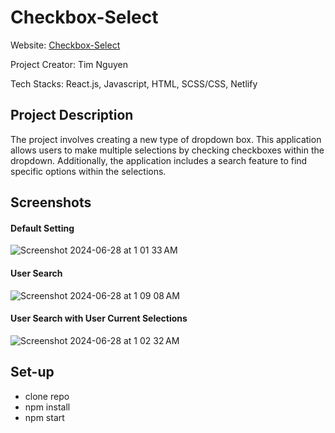# Checkbox-Select

Website: [Checkbox-Select](https://checkbox-select.netlify.app/)

Project Creator: Tim Nguyen

Tech Stacks: React.js, Javascript, HTML, SCSS/CSS, Netlify

## Project Description

The project involves creating a new type of dropdown box. This application allows users to make multiple selections by checking checkboxes within the dropdown. Additionally, the application includes a search feature to find specific options within the selections.

## Screenshots

#### Default Setting
![Screenshot 2024-06-28 at 1 01 33 AM](https://github.com/TimNguyen21/checkbox-select/assets/52939140/4c3e92b0-deb0-403c-9cca-35de2fa42156)

#### User Search
![Screenshot 2024-06-28 at 1 09 08 AM](https://github.com/TimNguyen21/checkbox-select/assets/52939140/a1ac0134-dd35-4f4d-b26a-4136dd544a28)

#### User Search with User Current Selections
![Screenshot 2024-06-28 at 1 02 32 AM](https://github.com/TimNguyen21/checkbox-select/assets/52939140/86fc2530-0845-461c-86b9-6e1f91b2d7b4)

## Set-up

* clone repo
* npm install
* npm start